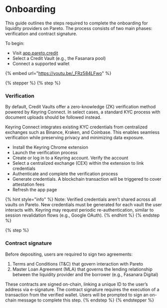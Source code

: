 # Onboarding

This guide outlines the steps required to complete the onboarding for liquidity providers on Pareto. The process consists of two main phases: verification and contract signature.

To begin:

* Visit [app.pareto.credit](https://app.pareto.credit)
* Select a Credit Vault (e.g., the Fasanara pool)
* Connect a supported wallet

{% embed url="https://youtu.be/_FRz584LFwo" %}

{% stepper %}
{% step %}
### Verification

By default, Credit Vaults offer a zero-knowledge (ZK) verification method powered by Keyring Connect. In select cases, a standard KYC process with document uploads should be followed instead.&#x20;

Keyring Connect integrates existing KYC credentials from centralized exchanges such as Binance, Kraken, and Coinbase. This enables seamless verification while preserving privacy and minimizing data exposure.

* Install the Keyring Chrome extension
* Launch the verification process
* Create or log in to a Keyring account. Verify the account
* Select a centralized exchange (CEX) within the extension to link credentials
* Authenticate and complete the verification process
* Generate credentials. A blockchain transaction will be triggered to cover attestation fees
* Refresh the app page

{% hint style="info" %}
Note: Verified credentials aren't shared across all vaults on Pareto. New credentials must be generated for each vault the user interacts with. Keyring may request periodic re-authentication, similar to session revalidation flows (e.g., Google OAuth).
{% endhint %}
{% endstep %}

{% step %}
### Contract signature

Before depositing, users are required to sign two agreements:

1. Terms and Conditions (T\&C) that govern interaction with Pareto
2. Master Loan Agreement (MLA) that governs the lending relationship between the liquidity provider and the borrower (e.g., Fasanara Digital)

These contracts are signed on-chain, linking a unique ID to the user’s address via e-signature. The contract signature requires the execution of a transaction from the verified wallet. Users will be prompted to sign an on-chain message to complete this step.
{% endstep %}
{% endstepper %}
